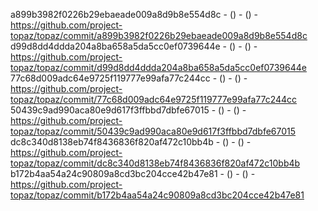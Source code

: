 a899b3982f0226b29ebaeade009a8d9b8e554d8c -  () -  () - https://github.com/project-topaz/topaz/commit/a899b3982f0226b29ebaeade009a8d9b8e554d8c
d99d8dd4ddda204a8ba658a5da5cc0ef0739644e -  () -  () - https://github.com/project-topaz/topaz/commit/d99d8dd4ddda204a8ba658a5da5cc0ef0739644e
77c68d009adc64e9725f119777e99afa77c244cc -  () -  () - https://github.com/project-topaz/topaz/commit/77c68d009adc64e9725f119777e99afa77c244cc
50439c9ad990aca80e9d617f3ffbbd7dbfe67015 -  () -  () - https://github.com/project-topaz/topaz/commit/50439c9ad990aca80e9d617f3ffbbd7dbfe67015
dc8c340d8138eb74f8436836f820af472c10bb4b -  () -  () - https://github.com/project-topaz/topaz/commit/dc8c340d8138eb74f8436836f820af472c10bb4b
b172b4aa54a24c90809a8cd3bc204cce42b47e81 -  () -  () - https://github.com/project-topaz/topaz/commit/b172b4aa54a24c90809a8cd3bc204cce42b47e81
